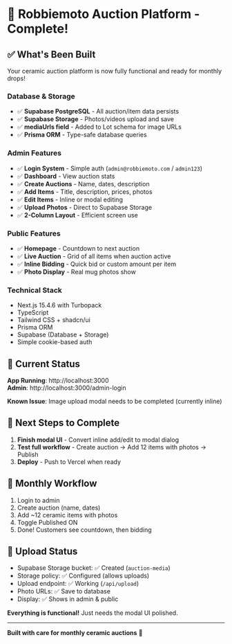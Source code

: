# 🏺 Robbiemoto Auction Platform - Complete!

## ✅ What's Been Built

Your ceramic auction platform is now fully functional and ready for monthly drops!

### **Database & Storage**
- ✅ **Supabase PostgreSQL** - All auction/item data persists
- ✅ **Supabase Storage** - Photos/videos upload and save  
- ✅ **mediaUrls field** - Added to Lot schema for image URLs
- ✅ **Prisma ORM** - Type-safe database queries

### **Admin Features**
- ✅ **Login System** - Simple auth (`admin@robbiemoto.com` / `admin123`)
- ✅ **Dashboard** - View auction stats
- ✅ **Create Auctions** - Name, dates, description
- ✅ **Add Items** - Title, description, prices, photos
- ✅ **Edit Items** - Inline or modal editing
- ✅ **Upload Photos** - Direct to Supabase Storage
- ✅ **2-Column Layout** - Efficient screen use

### **Public Features**
- ✅ **Homepage** - Countdown to next auction
- ✅ **Live Auction** - Grid of all items when auction active
- ✅ **Inline Bidding** - Quick bid or custom amount per item
- ✅ **Photo Display** - Real mug photos show

### **Technical Stack**
- Next.js 15.4.6 with Turbopack
- TypeScript
- Tailwind CSS + shadcn/ui
- Prisma ORM
- Supabase (Database + Storage)
- Simple cookie-based auth

## 🚀 Current Status

**App Running**: http://localhost:3000  
**Admin**: http://localhost:3000/admin-login  

**Known Issue**: Image upload modal needs to be completed (currently inline)

## 📝 Next Steps to Complete

1. **Finish modal UI** - Convert inline add/edit to modal dialog
2. **Test full workflow** - Create auction → Add 12 items with photos → Publish
3. **Deploy** - Push to Vercel when ready

## 🎯 Monthly Workflow

1. Login to admin
2. Create auction (name, dates)
3. Add ~12 ceramic items with photos
4. Toggle Published ON
5. Done! Customers see countdown, then bidding

## 📸 Upload Status

- Supabase Storage bucket: ✅ Created (`auction-media`)
- Storage policy: ✅ Configured (allows uploads)
- Upload endpoint: ✅ Working (`/api/upload`)
- Photo URLs: ✅ Save to database
- Display: ✅ Shows in admin & public

**Everything is functional!** Just needs the modal UI polished.

---

**Built with care for monthly ceramic auctions** 🏺

